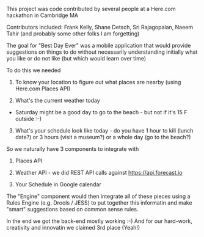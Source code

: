 This project was code contributed by several people at a Here.com hackathon in Cambridge MA

Contributors included:
Frank Kelly,
Shane Detsch,
Sri Rajagopalan,
Naeem Tahir
(and probably some other folks I am forgetting)

The goal for "Best Day Ever" was a mobile application that would provide suggestions on things to do without necessarily understanding initially what you like or do not like (but which would learn over time)

To do this we needed

1) To know your location to figure out what places are nearby (using Here.com Places API)

2) What's the current weather today
 - Saturday might be a good day to go to the beach - but not if it's 15 F outside :-)

3) What's your schedule look like today - do you have 1 hour to kill (lunch date?) or 3 hours (visit a museum?) or a whole day (go to the beach?)

So we naturally have 3 components to integrate with

1) Places API

2) Weather API - we did REST API calls against https://api.forecast.io

3) Your Schedule in Google calendar

The "Engine" component would then integrate all of these pieces using a Rules Engine (e.g. Drools / JESS) to put together this informatin and make "smart" suggestions based on common sense rules.


In the end we got the back-end mostly working :-) 
And for our hard-work, creativity and innovatin we claimed 3rd place (Yeah!)



